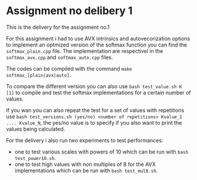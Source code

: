 # Assignment no  delibery 1

This is the delivery for the assignment no.1

For this assignment i had to use AVX intrinsics and autovecorization options to implement an optmized version of the softmax function you can find the `softmax_plain.cpp` file. The implementation are respectivel in the `softmax_avx.cpp` and `softmax_auto.cpp` files.

The codes can be compiled with the command `make softmax_[plain|avx|auto]`.

To compare the different version you can also use `bash test_value.sh K [1]` to compile and test the softmax implementations for a certain number of values. 

If you wan you can also repeat the test for a set of values with repetitions use `bash test_versions.sh (yes/no) <number of repetitions> Kvalue_1 .... Kvalue_N`, the yes/no value is to specify if you also want to print the values being calculated.

For the delivery i also run two experiments to test performances:
- one to test various scales with powers of 10 which can be run with `bash test_power10.sh`.
- one to test high values with non multiples of 8 for the AVX implementations which can be run with `bash test_mul8.sh`.
